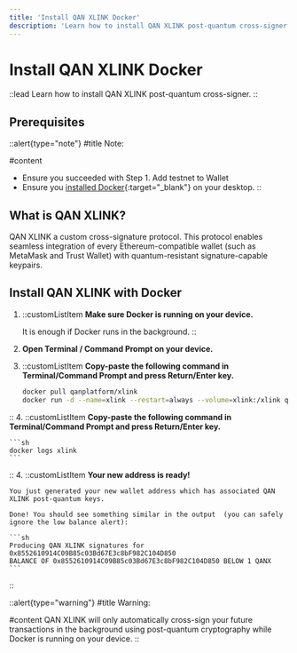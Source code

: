 ```yaml
---
title: 'Install QAN XLINK Docker'
description: 'Learn how to install QAN XLINK post-quantum cross-signer.'
---
```


# Install QAN XLINK Docker

::lead
Learn how to install QAN XLINK post-quantum cross-signer.
::

## Prerequisites

::alert{type="note"}
#title
Note:

#content
- Ensure you succeeded with Step 1. Add testnet to Wallet
- Ensure you [installed Docker](https://docs.docker.com/engine/install/){:target="_blank"} on your desktop. 
::

## What is QAN XLINK? 

QAN XLINK a custom cross-signature protocol. This protocol enables seamless integration of every Ethereum-compatible wallet (such as MetaMask and Trust Wallet) with quantum-resistant signature-capable keypairs.

## Install QAN XLINK with Docker

1. ::customListItem
    **Make sure Docker is running on your device.**

    It is enough if Docker runs in the background.
::
2. **Open Terminal / Command Prompt on your device.**
3. ::customListItem
    **Copy-paste the following command in Terminal/Command Prompt and press Return/Enter key.**

    ```sh
    docker pull qanplatform/xlink
    docker run -d --name=xlink --restart=always --volume=xlink:/xlink qanplatform/xlink
    ```
::
4. ::customListItem
    **Copy-paste the following command in Terminal/Command Prompt and press Return/Enter key.**

    ```sh
    docker logs xlink
    ```
::
4. ::customListItem
    **Your new address is ready!**
    
    You just generated your new wallet address which has associated QAN XLINK post-quantum keys.

    Done! You should see something similar in the output  (you can safely ignore the low balance alert):
    
    ```sh
    Producing QAN XLINK signatures for 0x8552610914C09B85c03Bd67E3c8bF982C104D850
    BALANCE OF 0x8552610914C09B85c03Bd67E3c8bF982C104D850 BELOW 1 QANX
    ```
::

::alert{type="warning"}
#title
Warning:

#content
QAN XLINK will only automatically cross-sign your future transactions in the background using post-quantum cryptography while Docker is running on your device. 
::